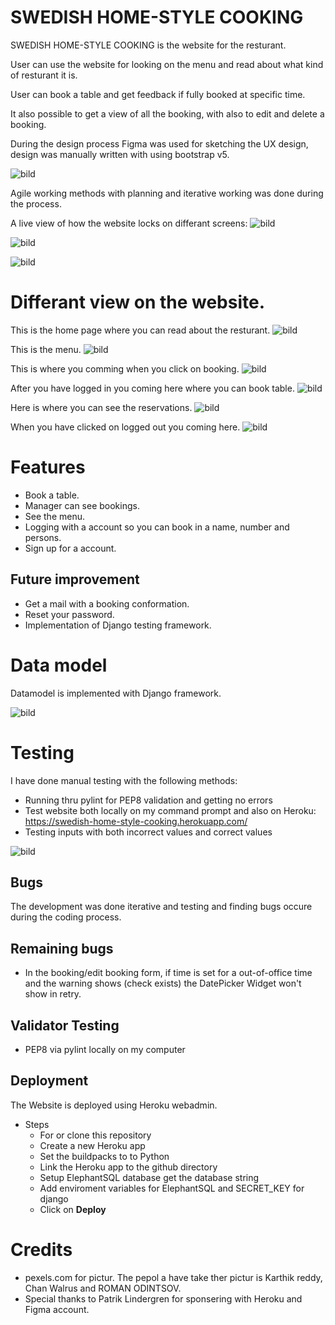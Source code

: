 # SWEDISH HOME-STYLE COOKING

SWEDISH HOME-STYLE COOKING is the website for the resturant.

User can use the website for looking on the menu and read about what kind of resturant it is.

User can book a table and get feedback if fully booked at specific time.

It also possible to get a view of all the booking, with also to edit and delete a booking.

During the design process Figma was used for sketching the UX design, design was manually written with using bootstrap v5.

![bild](https://user-images.githubusercontent.com/106115510/223067696-a2bfb675-b33a-4975-97b4-544e012135f6.png)

Agile working methods with planning and iterative working was done during the process.

A live view of how the website locks on differant screens:
![bild](https://user-images.githubusercontent.com/106115510/223115486-eefbf6c6-9a9c-41ed-b97c-bd480a178fea.png)

![bild](https://user-images.githubusercontent.com/106115510/223115782-23ca9046-1099-4b1f-95e9-bf92aefe5f8e.png)

![bild](https://user-images.githubusercontent.com/106115510/223115973-2a0eb20b-a8d5-478d-a27e-d87ad78df25a.png)

# Differant view on the website.
This is the home page where you can read about the resturant.
![bild](https://user-images.githubusercontent.com/106115510/223072514-41f58382-97d9-40bd-bcd1-9ac5d70af7ea.png)

This is the menu.
![bild](https://user-images.githubusercontent.com/106115510/223078028-1cdb59c2-a105-4de0-b133-595dd4ad671a.png)

This is where you comming when you click on booking.
![bild](https://user-images.githubusercontent.com/106115510/223078180-0bffef8d-32a0-4e75-82c1-b23a33995839.png)

After you have logged in you coming here where you can book table.
![bild](https://user-images.githubusercontent.com/106115510/223078287-5dde4302-d07e-4407-be5e-fbdff908c682.png)

Here is where you can see the reservations.
![bild](https://user-images.githubusercontent.com/106115510/223078340-2f296570-2ff0-439e-8798-38c5c816e080.png)

When you have clicked on logged out you coming here. 
![bild](https://user-images.githubusercontent.com/106115510/223078389-8fb41619-9723-4191-a640-af44550f7dc7.png)

# Features
- Book a table.
- Manager can see bookings.
- See the menu.
- Logging with a account so you can book in a name, number and persons.
- Sign up for a account.

## Future improvement
- Get a mail with a booking conformation.
- Reset your password. 
- Implementation of Django testing framework.

# Data model
Datamodel is implemented with Django framework.

![bild](https://user-images.githubusercontent.com/106115510/223066274-1284b0e4-b23f-4f1d-8a4d-dc27d8525c93.png)


# Testing

I have done manual testing with the following methods:
- Running thru pylint for PEP8 validation and getting no errors
- Test website both locally on my command prompt and also on Heroku: https://swedish-home-style-cooking.herokuapp.com/
- Testing inputs with both incorrect values and correct values

![bild](https://user-images.githubusercontent.com/106115510/223101370-a5bfa3a6-94e3-4855-b9d0-2a8c999014fa.png)


## Bugs
The development was done iterative and testing and finding bugs occure during the coding process.

## Remaining bugs
- In the booking/edit booking form, if time is set for a out-of-office time and the warning shows (check exists) the DatePicker Widget won't show in retry.

## Validator Testing
- PEP8 via pylint locally on my computer

## Deployment
The Website is deployed using Heroku webadmin.
- Steps
  - For or clone this repository
  - Create a new Heroku app
  - Set the buildpacks to to Python
  - Link the Heroku app to the github directory
  - Setup ElephantSQL database get the database string
  - Add enviroment variables for ElephantSQL and SECRET_KEY for django
  - Click on **Deploy**

# Credits
- pexels.com for pictur. The pepol a have take ther pictur is Karthik reddy, Chan Walrus and ROMAN ODINTSOV.
- Special thanks to Patrik Lindergren for sponsering with Heroku and Figma account.


